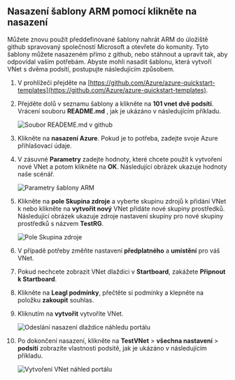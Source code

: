 ## <a name="deploy-the-arm-template-by-using-click-to-deploy"></a>Nasazení šablony ARM pomocí klikněte na nasazení

Můžete znovu použít předdefinované šablony nahrát ARM do úložiště github spravovaný společností Microsoft a otevřete do komunity. Tyto šablony můžete nasazeném přímo z github, nebo stáhnout a upravit tak, aby odpovídal vašim potřebám. Abyste mohli nasadit šablonu, která vytvoří VNet s dvěma podsítí, postupujte následujícím způsobem.

1. V prohlížeči přejděte na [https://github.com/Azure/azure-quickstart-templates](https://github.com/Azure/azure-quickstart-templates).
2. Přejděte dolů v seznamu šablony a klikněte na **101 vnet dvě podsítí**. Vrácení souboru **README.md** , jak je ukázáno v následujícím příkladu.

    ![Soubor READEME.md v github](./media/virtual-networks-create-vnet-arm-template-click-include/figure1.png)

3. Klikněte na **nasazení Azure**. Pokud je to potřeba, zadejte svoje Azure přihlašovací údaje. 
4. V zásuvné **Parametry** zadejte hodnoty, které chcete použít k vytvoření nové VNet a potom klikněte na **OK**. Následující obrázek ukazuje hodnoty naše scénář.

    ![Parametry šablony ARM](./media/virtual-networks-create-vnet-arm-template-click-include/figure2.png)

4. Klikněte na **pole Skupina zdroje** a vyberte skupinu zdrojů k přidání VNet k nebo klikněte na **vytvořit nový** VNet přidáte nové skupiny prostředků. Následující obrázek ukazuje zdroje nastavení skupiny pro nové skupiny prostředků s názvem **TestRG**.

    ![Pole Skupina zdroje](./media/virtual-networks-create-vnet-arm-template-click-include/figure3.png)

5. V případě potřeby změňte nastavení **předplatného** a **umístění** pro váš VNet.
6. Pokud nechcete zobrazit VNet dlaždici v **Startboard**, zakážete **Připnout k Startboard**.
5. Klikněte na **Leagl podmínky**, přečtěte si podmínky a klepněte na položku **zakoupit** souhlas. 
6. Kliknutím na **vytvořit** vytvoříte VNet.

    ![Odeslání nasazení dlaždice náhledu portálu](./media/virtual-networks-create-vnet-arm-template-click-include/figure4.png)

7. Po dokončení nasazení, klikněte na **TestVNet** > **všechna nastavení** > **podsítí** zobrazíte vlastnosti podsítě, jak je ukázáno v následujícím příkladu.

    ![Vytvoření VNet náhled portálu](./media/virtual-networks-create-vnet-arm-template-click-include/figure5.gif)
